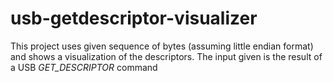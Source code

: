 # usb-getdescriptor-visualizer
This project uses given sequence of bytes (assuming little endian format) and shows a visualization of the descriptors. The input given is the result of a USB *GET_DESCRIPTOR* command
